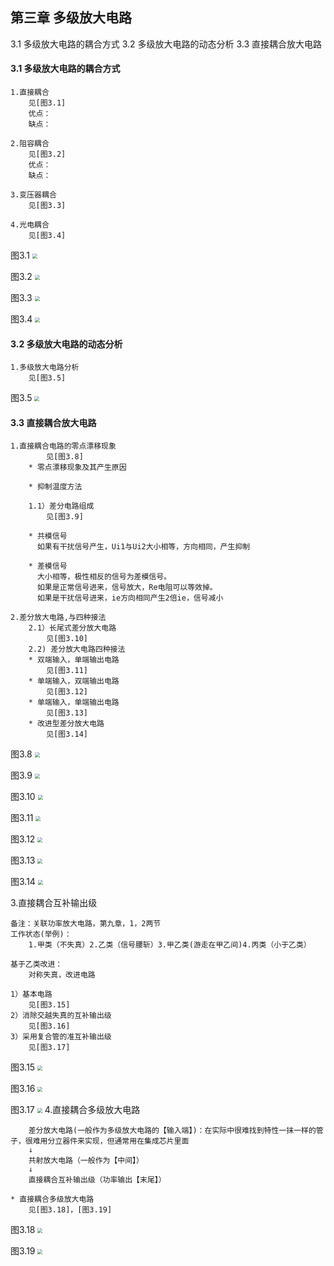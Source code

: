 ## 第三章 多级放大电路

3.1 多级放大电路的耦合方式
3.2 多级放大电路的动态分析
3.3 直接耦合放大电路

#### 3.1 多级放大电路的耦合方式
```
1.直接耦合
	见[图3.1]
	优点：
	缺点：
	
2.阻容耦合
	见[图3.2]
	优点：
	缺点：

3.变压器耦合
	见[图3.3]

4.光电耦合
	见[图3.4]
```
图3.1
<img src="img/3/3.1.png" style="zoom: 50%;" />

图3.2
<img src="img/3/3.2.png" style="zoom: 50%;" />

图3.3
<img src="img/3/3.3.png" style="zoom: 50%;" />

图3.4
<img src="img/3/3.4.png" style="zoom: 50%;" />

#### 3.2 多级放大电路的动态分析
```
1.多级放大电路分析
	见[图3.5]

```
图3.5
<img src="img/3/3.5.png" style="zoom: 50%;" />

#### 3.3 直接耦合放大电路
```
1.直接耦合电路的零点漂移现象
		见[图3.8]
    * 零点漂移现象及其产生原因

    * 抑制温度方法

    1.1）差分电路组成
        见[图3.9]

    * 共模信号
      如果有干扰信号产生，Ui1与Ui2大小相等，方向相同，产生抑制  

    * 差模信号
      大小相等，极性相反的信号为差模信号。
      如果是正常信号进来，信号放大，Re电阻可以等效掉。
      如果是干扰信号进来，ie方向相同产生2倍ie，信号减小

2.差分放大电路,与四种接法
	2.1）长尾式差分放大电路
		见[图3.10]
	2.2) 差分放大电路四种接法
	* 双端输入，单端输出电路
		见[图3.11]
	* 单端输入，双端输出电路
		见[图3.12]
	* 单端输入，单端输出电路
		见[图3.13]
	* 改进型差分放大电路
		见[图3.14]
```

图3.8
<img src="img/3/3.8.png" style="zoom: 50%;" />

图3.9
<img src="img/3/3.9.png" style="zoom: 50%;" />

图3.10
<img src="img/3/3.10.png" style="zoom: 50%;" />

图3.11
<img src="img/3/3.11.png" style="zoom: 50%;" />

图3.12
<img src="img/3/3.12.png" style="zoom: 50%;" />

图3.13
<img src="img/3/3.13.png" style="zoom: 50%;" />

图3.14
<img src="img/3/3.14.png" style="zoom: 50%;" />

3.直接耦合互补输出级

```
备注：关联功率放大电路，第九章，1，2两节
工作状态(举例)：
	1.甲类（不失真）2.乙类（信号腰斩）3.甲乙类(游走在甲乙间)4.丙类（小于乙类）
	
基于乙类改进：
	对称失真，改进电路
	
1）基本电路
	见[图3.15]
2）消除交越失真的互补输出级
	见[图3.16]
3）采用复合管的准互补输出级
	见[图3.17]
```
图3.15
<img src="img/3/3.15.png" style="zoom: 50%;" />

图3.16
<img src="img/3/3.16.png" style="zoom: 50%;" />

图3.17
<img src="img/3/3.17.png" style="zoom: 50%;" />
4.直接耦合多级放大电路

```
	差分放大电路(一般作为多级放大电路的【输入端】)：在实际中很难找到特性一抹一样的管子，很难用分立器件来实现，但通常用在集成芯片里面
    ↓
    共射放大电路（一般作为【中间】） 
    ↓
    直接耦合互补输出级（功率输出【末尾】）  

* 直接耦合多级放大电路
	见[图3.18]，[图3.19]
```

图3.18
<img src="img/3/3.18.png" style="zoom: 50%;" />

图3.19
<img src="img/3/3.19.png" style="zoom: 50%;" />